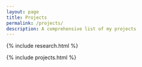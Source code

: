 ```yaml
---
layout: page
title: Projects
permalink: /projects/
description: A comprehensive list of my projects
---
```


{% include research.html %}

{% include projects.html %}